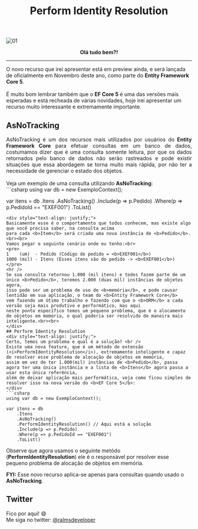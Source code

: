 ﻿---
title: "Perform Identity Resolution"
comments: true
excerpt_separator: "Ler mais"
toc: true
toc_label: "Tópicos"
categories:
  - EF5
  - Entity Framework Core
header:
  teaser: /assets/images/ef5identityresolution/EF5_PerformIdentityResolution.png
  caption: "www.ralms.io"
---

![01]({{site.url}}{{site.baseurl}}/assets/images/ef5identityresolution/EF5_PerformIdentityResolution.png)

<center><strong>Olá tudo bem?!</strong></center>
<hr /> 
<div class="notice--warning">
O novo recurso que irei apresentar está em preview ainda, e será lançada de oficialmente em Novembro deste ano, como parte do <b>Entity Framework Core 5</b>.
<br><br>
É muito bom lembrar também que o <b>EF Core 5</b> é uma das versões mais esperadas e está recheada de várias novidades, hoje irei apresentar um recurso muito interessante e extremamente importante.
</div> 

## AsNoTracking
<div style="text-align: justify;">
AsNoTracking é um dos recursos mais utilizados por usuários do <b>Entity Framework Core</b> para efetuar consultas em um 
banco de dados, costumamos dizer que é uma consulta somente leitura, por que os dados retornados pelo banco de dados não 
serão rastreados e pode existir situações que essa abordagem se torna muito mais rápida, por não ter a necessidade de 
gerenciar o estado dos objetos.
<br /><br />
Veja um exemplo de uma consulta utilizando <b>AsNoTracking</b>:
</div>
```csharp
using var db = new ExemploContext();

var itens = db
    .Itens
    .AsNoTracking()
    .Include(p => p.Pedido)
    .Where(p => p.PedidoId == "EXEF001")
    .ToList()
```
<div style="text-align: justify;">
Basicamente esse é o comportamento que todos conhecem, mas existe algo que você precisa saber, na consulta acima
para cada <b>Item</b> será criada uma nova instância de <b>Pedido</b>.<br><br>
Vamos pegar o seguinte cenário onde eu tenho:<br>
<pre>
1    (um)  - Pedido (Código do pedido = <b>EXEF001</b>)
1000 (mil) - Itens (Esses itens são do pedido -> <b>EXEF001</b>)
</pre>
<hr />
Se sua consulta retornou 1.000 (mil itens) e todos fazem parte de um único <b>Pedido</b>, teremos 2.000 (duas mil) instâncias de objetos agora, 
isso pode ser um problema de uso de <b>memória</b>, e pode causar lentidão em sua aplicação, o team do <b>Entity Framework Core</b> 
vem fazendo um ótimo trabalho e fazendo com que o <b>ORM</b> a cada versão seja mais produtivo e performático, mas aqui
neste ponto específico temos um pequeno problema, que é o alocamento de objetos em memória, o qual poderia ser resolvido de maneira mais inteligente.<br><br>
</div>
## Perform Identity Resolution
<div style="text-align: justify;">
Certo, temos um problema e qual é a solução? <br />
Existe uma nova feature, que é um método de extensão (<i>PerformIdentityResolution</i>), extremamente inteligente e capaz de resolver esse problema de alocação de objetos em memória,
assim em vez de ter 1.000(mil) instâncias de <b>Pedido</b>, passa agora ter uma única instância e a lista de <b>Itens</b> agora passa a usar esta única referência, 
além de deixar aplicação mais performática, veja como ficou simples de resolver isso na nova versão do <b>EF Core 5</b>:
</div>
```csharp
using var db = new ExemploContext();

var itens = db
    .Itens
    .AsNoTracking()
    .PerformIdentityResolution() // Aqui está a solução
    .Include(p => p.Pedido)
    .Where(p => p.PedidoId == "EXEF001")
    .ToList()
```
Observe que agora usamos o seguinte metódo (<b>PerformIdentityResolution</b>) ele é o responsável por resolver esse pequeno problema de alocação de objetos em memória.

<div class="notice--warning">
<b>FYI:</b> Esse novo recurso aplica-se apenas para consultas quando usado o <b>AsNoTracking</b>.
</div> 

## Twitter
<div class="notice--info">
 Fico por aqui! 😄 <br />
 Me siga no twitter: <a alt="" href="https://twitter.com/RalmsDeveloper">@ralmsdeveloper</a><br />
</div> 

<br>
